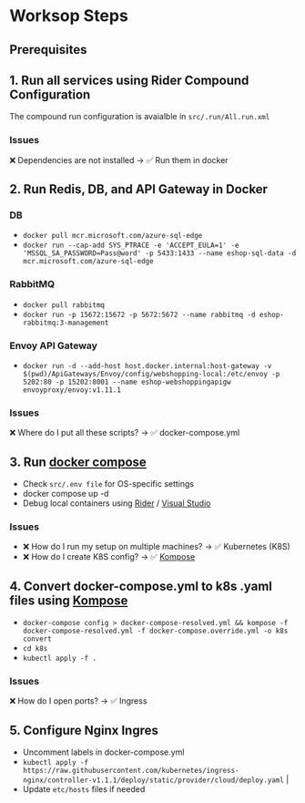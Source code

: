 # Worksop Steps

## Prerequisites

## 1. Run all services using Rider Compound Configuration
The compound run configuration is avaialble in `src/.run/All.run.xml`

### Issues
❌ Dependencies are not installed → ✅ Run them in docker

## 2. Run Redis, DB, and API Gateway in Docker
### DB
- `docker pull mcr.microsoft.com/azure-sql-edge`
- `docker run --cap-add SYS_PTRACE -e 'ACCEPT_EULA=1' -e 'MSSQL_SA_PASSWORD=Pass@word' -p 5433:1433 --name eshop-sql-data -d mcr.microsoft.com/azure-sql-edge`

### RabbitMQ
- `docker pull rabbitmq`
- `docker run -p 15672:15672 -p 5672:5672 --name rabbitmq -d eshop-rabbitmq:3-management`

### Envoy API Gateway
- `docker run -d --add-host host.docker.internal:host-gateway -v $(pwd)/ApiGateways/Envoy/config/webshopping-local:/etc/envoy -p 5202:80 -p 15202:8001 --name eshop-webshoppingapigw envoyproxy/envoy:v1.11.1`

### Issues
❌ Where do I put all these scripts? → ✅ docker-compose.yml

## 3. Run [docker compose](https://docs.docker.com/compose/gettingstarted/)
- Check `src/.env file` for OS-specific settings
- docker compose up -d
- Debug local containers using [Rider](https://blog.jetbrains.com/dotnet/2018/07/18/debugging-asp-net-core-apps-local-docker-container/) / [Visual Studio](https://learn.microsoft.com/en-us/visualstudio/containers/edit-and-refresh?view=vs-2022)

### Issues
- ❌ How do I run my setup on multiple machines? → ✅ Kubernetes (K8S)
- ❌ How do I create K8S config? → ✅ [Kompose](http://kompose.io)

## 4. Convert docker-compose.yml to k8s .yaml files using [Kompose](https://kompose.io/)
- `docker-compose config > docker-compose-resolved.yml && kompose -f docker-compose-resolved.yml -f docker-compose.override.yml -o k8s convert`
- `cd k8s`
- `kubectl apply -f .`

### Issues
❌ How do I open ports? → ✅ Ingress

## 5. Configure Nginx Ingres
- Uncomment labels in docker-compose.yml
- `kubectl apply -f https://raw.githubusercontent.com/kubernetes/ingress-nginx/controller-v1.1.1/deploy/static/provider/cloud/deploy.yaml` |
- Update `etc/hosts` files if needed
